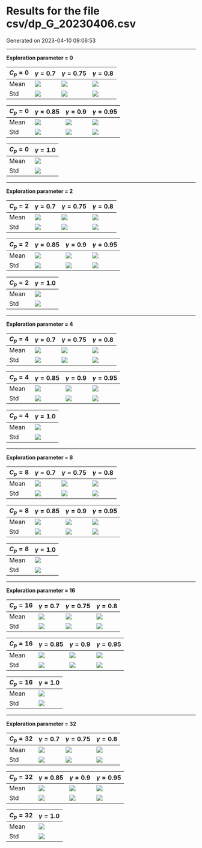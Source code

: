 # Results for the file csv/dp_G_20230406.csv 

Generated on 2023-04-10 09:06:53

---

**Exploration parameter = 0**

| $C_p=0$| $\gamma = 0.7$| $\gamma = 0.75$| $\gamma = 0.8$| 
| --- | --- | --- | --- | 
| Mean | ![](fig/dp_G/mean_g_0.7_cp_0.png) | ![](fig/dp_G/mean_g_0.75_cp_0.png) | ![](fig/dp_G/mean_g_0.8_cp_0.png) | 
| Std | ![](fig/dp_G/std_g_0.7_cp_0.png) | ![](fig/dp_G/std_g_0.75_cp_0.png) | ![](fig/dp_G/std_g_0.8_cp_0.png) | 

| $C_p=0$| $\gamma = 0.85$| $\gamma = 0.9$| $\gamma = 0.95$| 
| --- | --- | --- | --- | 
| Mean | ![](fig/dp_G/mean_g_0.85_cp_0.png) | ![](fig/dp_G/mean_g_0.9_cp_0.png) | ![](fig/dp_G/mean_g_0.95_cp_0.png) | 
| Std | ![](fig/dp_G/std_g_0.85_cp_0.png) | ![](fig/dp_G/std_g_0.9_cp_0.png) | ![](fig/dp_G/std_g_0.95_cp_0.png) | 

| $C_p=0$| $\gamma = 1.0$| 
| --- | --- | 
| Mean | ![](fig/dp_G/mean_g_1.0_cp_0.png) | 
| Std | ![](fig/dp_G/std_g_1.0_cp_0.png) | 

---

**Exploration parameter = 2**

| $C_p=2$| $\gamma = 0.7$| $\gamma = 0.75$| $\gamma = 0.8$| 
| --- | --- | --- | --- | 
| Mean | ![](fig/dp_G/mean_g_0.7_cp_2.png) | ![](fig/dp_G/mean_g_0.75_cp_2.png) | ![](fig/dp_G/mean_g_0.8_cp_2.png) | 
| Std | ![](fig/dp_G/std_g_0.7_cp_2.png) | ![](fig/dp_G/std_g_0.75_cp_2.png) | ![](fig/dp_G/std_g_0.8_cp_2.png) | 

| $C_p=2$| $\gamma = 0.85$| $\gamma = 0.9$| $\gamma = 0.95$| 
| --- | --- | --- | --- | 
| Mean | ![](fig/dp_G/mean_g_0.85_cp_2.png) | ![](fig/dp_G/mean_g_0.9_cp_2.png) | ![](fig/dp_G/mean_g_0.95_cp_2.png) | 
| Std | ![](fig/dp_G/std_g_0.85_cp_2.png) | ![](fig/dp_G/std_g_0.9_cp_2.png) | ![](fig/dp_G/std_g_0.95_cp_2.png) | 

| $C_p=2$| $\gamma = 1.0$| 
| --- | --- | 
| Mean | ![](fig/dp_G/mean_g_1.0_cp_2.png) | 
| Std | ![](fig/dp_G/std_g_1.0_cp_2.png) | 

---

**Exploration parameter = 4**

| $C_p=4$| $\gamma = 0.7$| $\gamma = 0.75$| $\gamma = 0.8$| 
| --- | --- | --- | --- | 
| Mean | ![](fig/dp_G/mean_g_0.7_cp_4.png) | ![](fig/dp_G/mean_g_0.75_cp_4.png) | ![](fig/dp_G/mean_g_0.8_cp_4.png) | 
| Std | ![](fig/dp_G/std_g_0.7_cp_4.png) | ![](fig/dp_G/std_g_0.75_cp_4.png) | ![](fig/dp_G/std_g_0.8_cp_4.png) | 

| $C_p=4$| $\gamma = 0.85$| $\gamma = 0.9$| $\gamma = 0.95$| 
| --- | --- | --- | --- | 
| Mean | ![](fig/dp_G/mean_g_0.85_cp_4.png) | ![](fig/dp_G/mean_g_0.9_cp_4.png) | ![](fig/dp_G/mean_g_0.95_cp_4.png) | 
| Std | ![](fig/dp_G/std_g_0.85_cp_4.png) | ![](fig/dp_G/std_g_0.9_cp_4.png) | ![](fig/dp_G/std_g_0.95_cp_4.png) | 

| $C_p=4$| $\gamma = 1.0$| 
| --- | --- | 
| Mean | ![](fig/dp_G/mean_g_1.0_cp_4.png) | 
| Std | ![](fig/dp_G/std_g_1.0_cp_4.png) | 

---

**Exploration parameter = 8**

| $C_p=8$| $\gamma = 0.7$| $\gamma = 0.75$| $\gamma = 0.8$| 
| --- | --- | --- | --- | 
| Mean | ![](fig/dp_G/mean_g_0.7_cp_8.png) | ![](fig/dp_G/mean_g_0.75_cp_8.png) | ![](fig/dp_G/mean_g_0.8_cp_8.png) | 
| Std | ![](fig/dp_G/std_g_0.7_cp_8.png) | ![](fig/dp_G/std_g_0.75_cp_8.png) | ![](fig/dp_G/std_g_0.8_cp_8.png) | 

| $C_p=8$| $\gamma = 0.85$| $\gamma = 0.9$| $\gamma = 0.95$| 
| --- | --- | --- | --- | 
| Mean | ![](fig/dp_G/mean_g_0.85_cp_8.png) | ![](fig/dp_G/mean_g_0.9_cp_8.png) | ![](fig/dp_G/mean_g_0.95_cp_8.png) | 
| Std | ![](fig/dp_G/std_g_0.85_cp_8.png) | ![](fig/dp_G/std_g_0.9_cp_8.png) | ![](fig/dp_G/std_g_0.95_cp_8.png) | 

| $C_p=8$| $\gamma = 1.0$| 
| --- | --- | 
| Mean | ![](fig/dp_G/mean_g_1.0_cp_8.png) | 
| Std | ![](fig/dp_G/std_g_1.0_cp_8.png) | 

---

**Exploration parameter = 16**

| $C_p=16$| $\gamma = 0.7$| $\gamma = 0.75$| $\gamma = 0.8$| 
| --- | --- | --- | --- | 
| Mean | ![](fig/dp_G/mean_g_0.7_cp_16.png) | ![](fig/dp_G/mean_g_0.75_cp_16.png) | ![](fig/dp_G/mean_g_0.8_cp_16.png) | 
| Std | ![](fig/dp_G/std_g_0.7_cp_16.png) | ![](fig/dp_G/std_g_0.75_cp_16.png) | ![](fig/dp_G/std_g_0.8_cp_16.png) | 

| $C_p=16$| $\gamma = 0.85$| $\gamma = 0.9$| $\gamma = 0.95$| 
| --- | --- | --- | --- | 
| Mean | ![](fig/dp_G/mean_g_0.85_cp_16.png) | ![](fig/dp_G/mean_g_0.9_cp_16.png) | ![](fig/dp_G/mean_g_0.95_cp_16.png) | 
| Std | ![](fig/dp_G/std_g_0.85_cp_16.png) | ![](fig/dp_G/std_g_0.9_cp_16.png) | ![](fig/dp_G/std_g_0.95_cp_16.png) | 

| $C_p=16$| $\gamma = 1.0$| 
| --- | --- | 
| Mean | ![](fig/dp_G/mean_g_1.0_cp_16.png) | 
| Std | ![](fig/dp_G/std_g_1.0_cp_16.png) | 

---

**Exploration parameter = 32**

| $C_p=32$| $\gamma = 0.7$| $\gamma = 0.75$| $\gamma = 0.8$| 
| --- | --- | --- | --- | 
| Mean | ![](fig/dp_G/mean_g_0.7_cp_32.png) | ![](fig/dp_G/mean_g_0.75_cp_32.png) | ![](fig/dp_G/mean_g_0.8_cp_32.png) | 
| Std | ![](fig/dp_G/std_g_0.7_cp_32.png) | ![](fig/dp_G/std_g_0.75_cp_32.png) | ![](fig/dp_G/std_g_0.8_cp_32.png) | 

| $C_p=32$| $\gamma = 0.85$| $\gamma = 0.9$| $\gamma = 0.95$| 
| --- | --- | --- | --- | 
| Mean | ![](fig/dp_G/mean_g_0.85_cp_32.png) | ![](fig/dp_G/mean_g_0.9_cp_32.png) | ![](fig/dp_G/mean_g_0.95_cp_32.png) | 
| Std | ![](fig/dp_G/std_g_0.85_cp_32.png) | ![](fig/dp_G/std_g_0.9_cp_32.png) | ![](fig/dp_G/std_g_0.95_cp_32.png) | 

| $C_p=32$| $\gamma = 1.0$| 
| --- | --- | 
| Mean | ![](fig/dp_G/mean_g_1.0_cp_32.png) | 
| Std | ![](fig/dp_G/std_g_1.0_cp_32.png) | 


